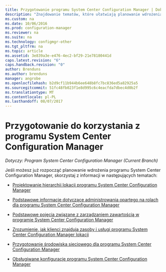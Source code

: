 ```yaml
---
title: Przygotowanie programu System Center Configuration Manager | Dokumentacja firmy Microsoft
description: "Znajdowanie tematów, które ułatwiają planowanie wdrożenia programu System Center Configuration Manager."
ms.custom: na
ms.date: 10/06/2016
ms.prod: configuration-manager
ms.reviewer: na
ms.suite: na
ms.technology: configmgr-other
ms.tgt_pltfrm: na
ms.topic: article
ms.assetid: 3e839a3e-e476-4ec2-bf29-21e78180441d
caps.latest.revision: "6"
caps.handback.revision: "0"
author: Brenduns
ms.author: brenduns
manager: angrobe
ms.openlocfilehash: b2d9cf11b944b6ee648b8fc7bc836ed5a82925a5
ms.sourcegitcommit: 51fc48fb023f1e8d995c6c4eacfda7dbec4d0b2f
ms.translationtype: MT
ms.contentlocale: pl-PL
ms.lasthandoff: 08/07/2017
---
```

# <a name="get-ready-for-system-center-configuration-manager"></a>Przygotowanie do korzystania z programu System Center Configuration Manager

*Dotyczy: Program System Center Configuration Manager (Current Branch)*

Jeśli możesz już rozpocząć planowanie wdrożenia programu System Center Configuration Manager, skorzystaj z informacji w następujących tematach:  


  -   [Projektowanie hierarchii lokacji programu System Center Configuration Manager](../../core/plan-design/hierarchy/design-a-hierarchy-of-sites.md)  

  -   [Podstawowe informacje dotyczące administrowania opartego na rolach dla programu System Center Configuration Manager](../../core/understand/fundamentals-of-role-based-administration.md)  

  -   [Podstawowe pojęcia związane z zarządzaniem zawartością w programie System Center Configuration Manager](../../core/plan-design/hierarchy/fundamental-concepts-for-content-management.md)  

  -   [Zrozumienie, jak klienci znajdują zasoby i usługi programu System Center Configuration Manager lokacji](../../core/plan-design/hierarchy/understand-how-clients-find-site-resources-and-services.md)  

-   [Przygotowanie środowiska sieciowego dla programu System Center Configuration Manager](/sccm/core/plan-design/network/configure-firewalls-ports-domains)  

-   [Obsługiwane konfiguracje programu System Center Configuration Manager](../../core/plan-design/configs/supported-configurations.md)  
